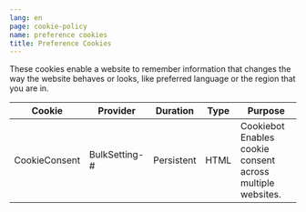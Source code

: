```yaml
---
lang: en
page: cookie-policy
name: preference cookies
title: Preference Cookies
---
```


These cookies enable a website to remember information that changes the way the website behaves or looks, like preferred language or the region that you are in.

Cookie        | Provider      | Duration   | Type | Purpose                                                   
------------- | ------------- | ---------- | ---- | ----------------------------------------------------------
CookieConsent | BulkSetting-# | Persistent | HTML | Cookiebot Enables cookie consent across multiple websites.
